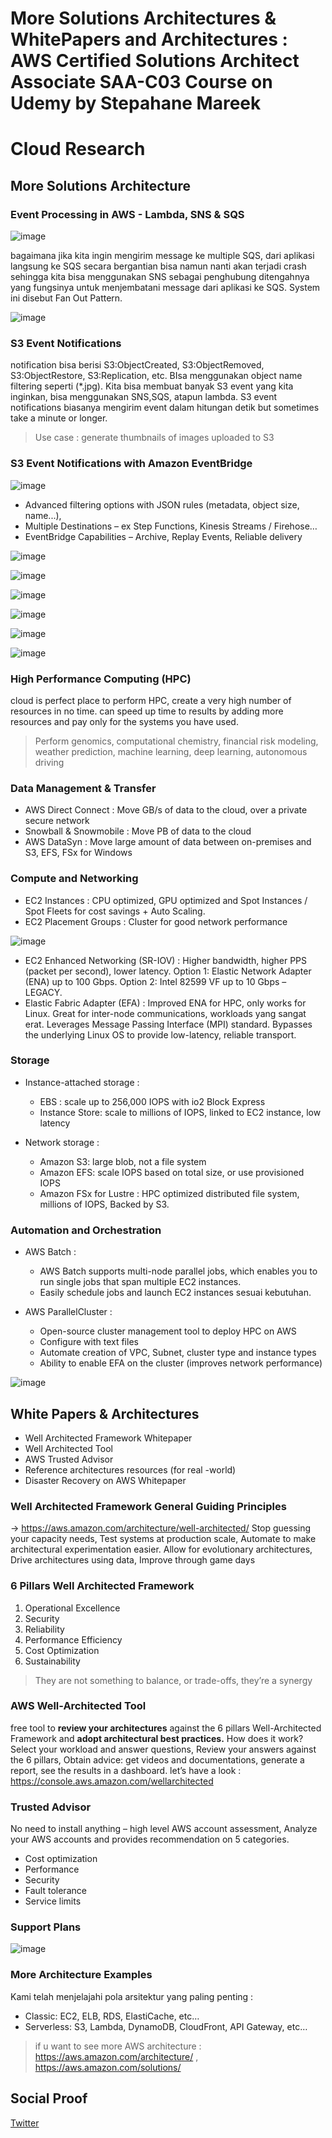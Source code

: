 # More Solutions Architectures & WhitePapers and Architectures : AWS Certified Solutions Architect Associate SAA-C03 Course on Udemy by Stepahane Mareek

# Cloud Research
## More Solutions Architecture
### Event Processing in AWS - Lambda, SNS & SQS
![image](https://github.com/tiaradwim1306/100daysofcloud/assets/120786669/29143ace-8787-4d84-88f4-98c4bf7e1310)

bagaimana jika kita ingin mengirim message ke multiple SQS, dari aplikasi langsung ke SQS secara bergantian bisa namun nanti akan terjadi crash sehingga kita bisa menggunakan SNS sebagai penghubung ditengahnya yang fungsinya untuk menjembatani message dari aplikasi ke SQS. System ini disebut Fan Out Pattern.

![image](https://github.com/tiaradwim1306/100daysofcloud/assets/120786669/414ed074-44fc-4dfa-ac0b-66d2cba3ba20)

### S3 Event Notifications
notification bisa berisi S3:ObjectCreated, S3:ObjectRemoved, S3:ObjectRestore, S3:Replication, etc. BIsa menggunakan object name filtering seperti (*.jpg). Kita bisa membuat banyak S3 event yang kita inginkan, bisa menggunakan SNS,SQS, atapun lambda. S3 event notifications biasanya mengirim event dalam hitungan detik but sometimes take a minute or longer.
> Use case :  generate thumbnails of images uploaded to S3

### S3 Event Notifications with Amazon EventBridge
![image](https://github.com/tiaradwim1306/100daysofcloud/assets/120786669/a6327c6f-b4fb-45c6-9ce9-cc2f2d592f5a)

- Advanced filtering options with JSON rules (metadata, object size, name...), 
- Multiple Destinations – ex Step Functions, Kinesis Streams / Firehose…
- EventBridge Capabilities – Archive, Replay Events, Reliable delivery

![image](https://github.com/tiaradwim1306/100daysofcloud/assets/120786669/8bbdb016-ef2e-4f3b-99a3-700ecc479ed1)

![image](https://github.com/tiaradwim1306/100daysofcloud/assets/120786669/93d4a9cb-d2f3-48ff-986f-43fec71a2cab)

![image](https://github.com/tiaradwim1306/100daysofcloud/assets/120786669/6b6d6396-d612-42af-8318-f8331f136971)

![image](https://github.com/tiaradwim1306/100daysofcloud/assets/120786669/521476f7-c848-4a62-bb69-e41a771b17ad)

![image](https://github.com/tiaradwim1306/100daysofcloud/assets/120786669/cac7f56f-9158-4e3e-8f34-da90233ab270)

![image](https://github.com/tiaradwim1306/100daysofcloud/assets/120786669/8c0e6d64-f75e-4d5c-8a2e-4004c23719f5)

### High Performance Computing (HPC)
cloud is perfect place to perform HPC, create a very high number of resources in no time.  can speed up time to results by adding more resources and pay only for the systems you have used.
> Perform genomics, computational chemistry, financial risk modeling, weather prediction, machine learning, deep learning, autonomous driving

### Data Management & Transfer
- AWS Direct Connect : Move GB/s of data to the cloud, over a private secure network
- Snowball & Snowmobile : Move PB of data to the cloud 
- AWS DataSyn : Move large amount of data between on-premises and S3, EFS, FSx for Windows

### Compute and Networking
- EC2 Instances : CPU optimized, GPU optimized and Spot Instances / Spot Fleets for cost savings + Auto Scaling.
- EC2 Placement Groups : Cluster for good network performance

![image](https://github.com/tiaradwim1306/100daysofcloud/assets/120786669/1f02a678-5194-4d34-9a02-23cc0b964879)

- EC2 Enhanced Networking (SR-IOV) : Higher bandwidth, higher PPS (packet per second), lower latency. Option 1: Elastic Network Adapter (ENA) up to 100 Gbps. Option 2: Intel 82599 VF up to 10 Gbps – LEGACY.
- Elastic Fabric Adapter (EFA) : Improved ENA for HPC, only works for Linux. Great for inter-node communications, workloads yang sangat erat. Leverages Message Passing Interface (MPI) standard. Bypasses the underlying Linux OS to provide low-latency, reliable transport.

### Storage
- Instance-attached storage :
  - EBS : scale up to 256,000 IOPS with io2 Block Express
  - Instance Store: scale to millions of IOPS, linked to EC2 instance, low latency

- Network storage :
  - Amazon S3: large blob, not a file system
  - Amazon EFS: scale IOPS based on total size, or use provisioned IOPS
  - Amazon FSx for Lustre : HPC optimized distributed file system, millions of IOPS, Backed by S3.

### Automation and Orchestration
- AWS Batch : 
  - AWS Batch supports multi-node parallel jobs, which enables you to run single jobs that span multiple EC2 instances.
  - Easily schedule jobs and launch EC2 instances sesuai kebutuhan.

- AWS ParallelCluster : 
  - Open-source cluster management tool to deploy HPC on AWS
  - Configure with text files
  - Automate creation of VPC, Subnet, cluster type and instance types
  - Ability to enable EFA on the cluster (improves network performance)

![image](https://github.com/tiaradwim1306/100daysofcloud/assets/120786669/bec14a42-598d-468c-aba4-529d2dde2b49)

## White Papers & Architectures
- Well Architected Framework Whitepaper 
- Well Architected Tool 
- AWS Trusted Advisor 
- Reference architectures resources (for real -world) 
- Disaster Recovery on AWS Whitepaper

### Well Architected Framework General Guiding Principles 
→ https://aws.amazon.com/architecture/well-architected/ 
Stop guessing your capacity needs, Test systems at production scale, Automate to make architectural experimentation easier. Allow for evolutionary architectures, Drive architectures using data, Improve through game days

### 6 Pillars Well Architected Framework
1. Operational Excellence
2. Security
3.  Reliability
4. Performance Efficiency
5. Cost Optimization
6. Sustainability
> They are not something to balance, or trade-offs, they’re a synergy

### AWS Well-Architected Tool
free tool to <b>review your architectures</b> against the 6 pillars Well-Architected Framework and <b>adopt architectural best practices.</b>
How does it work? Select your workload and answer questions, Review your answers against the 6 pillars, Obtain advice: get videos and documentations, generate a report, see the results in a dashboard.
let’s have a look :  https://console.aws.amazon.com/wellarchitected 

### Trusted Advisor 
No need to install anything – high level AWS account assessment, Analyze your AWS accounts and provides recommendation on 5 categories.
- Cost optimization 
- Performance 
- Security
- Fault tolerance
- Service limits

### Support Plans
![image](https://github.com/tiaradwim1306/100daysofcloud/assets/120786669/1f17e2de-cb57-4f7f-9320-5df120d86353)

### More Architecture Examples
Kami telah menjelajahi pola arsitektur yang paling penting : 
- Classic: EC2, ELB, RDS, ElastiCache, etc…
- Serverless: S3, Lambda, DynamoDB, CloudFront, API Gateway, etc…

> if u want to see more AWS architecture : https://aws.amazon.com/architecture/ , https://aws.amazon.com/solutions/ 

## Social Proof
[Twitter](https://twitter.com/tiaradwim1306/status/1759849715997483384)



